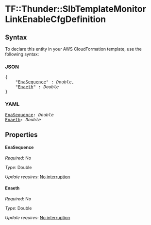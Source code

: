 # TF::Thunder::SlbTemplateMonitor LinkEnableCfgDefinition

## Syntax

To declare this entity in your AWS CloudFormation template, use the following syntax:

### JSON

<pre>
{
    "<a href="#enasequence" title="EnaSequence">EnaSequence</a>" : <i>Double</i>,
    "<a href="#enaeth" title="Enaeth">Enaeth</a>" : <i>Double</i>
}
</pre>

### YAML

<pre>
<a href="#enasequence" title="EnaSequence">EnaSequence</a>: <i>Double</i>
<a href="#enaeth" title="Enaeth">Enaeth</a>: <i>Double</i>
</pre>

## Properties

#### EnaSequence

_Required_: No

_Type_: Double

_Update requires_: [No interruption](https://docs.aws.amazon.com/AWSCloudFormation/latest/UserGuide/using-cfn-updating-stacks-update-behaviors.html#update-no-interrupt)

#### Enaeth

_Required_: No

_Type_: Double

_Update requires_: [No interruption](https://docs.aws.amazon.com/AWSCloudFormation/latest/UserGuide/using-cfn-updating-stacks-update-behaviors.html#update-no-interrupt)

